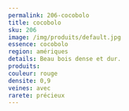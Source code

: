 ```yaml
---
permalink: 206-cocobolo
title: cocobolo
sku: 206
image: /img/produits/default.jpg
essence: cocobolo
region: amériques
details: Beau bois dense et dur.
produits:
couleur: rouge
densite: 0,9
veines: avec
rarete: précieux
---
```


